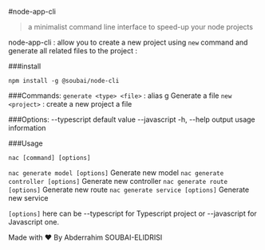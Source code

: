 #node-app-cli

> a minimalist command line interface to speed-up your node projects

node-app-cli : allow you to create a new project using `new` command and generate all related files to the project :


###install

`npm install -g @soubai/node-cli`

###Commands:
`generate <type> <file>` : alias g Generate a file
`new <project>` : create a new project a file

###Options:
--typescript default value
--javascript
-h, --help output usage information

###Usage

`nac [command] [options]`

`nac generate model [options]` Generate new model
`nac generate controller [options]` Generate new controller
`nac generate route [options]` Generate new route
`nac generate service [options]` Generate new service

`[options]` here can be --typescript for Typescript project or --javascript for Javascript one.




Made with ❤ By Abderrahim SOUBAI-ELIDRISI
